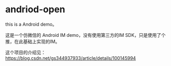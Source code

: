 # andriod-open
this is a Android demo。

这是一个仿微信的 Android IM demo，没有使用第三方的IM SDK，只是使用了个推，在此基础上实现的IM。

这个项目的介绍见：https://blog.csdn.net/gs344937933/article/details/100145994


